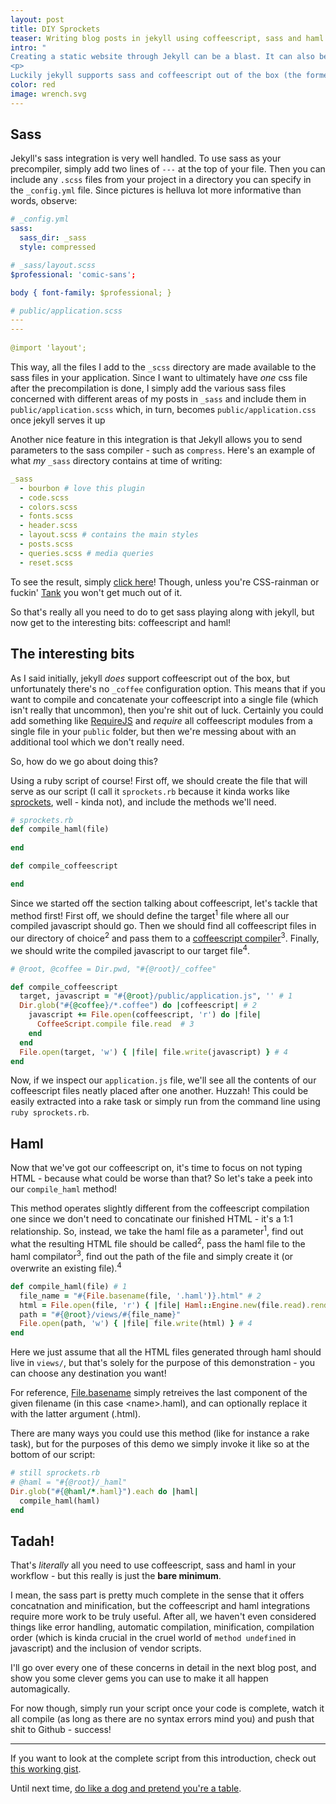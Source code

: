 ```yaml
---
layout: post
title: DIY Sprockets
teaser: Writing blog posts in jekyll using coffeescript, sass and haml. Much like a boss would.
intro: "
Creating a static website through Jekyll can be a blast. It can also be a pain to configure correctly, especially if you want to use the <a href='http://haml.info/'>tools you know and love</a>. In this blog post I'll show how you can use sass, coffeescript and haml alongside jekyll - like the man upstairs intended.
<p>
Luckily jekyll supports sass and coffeescript out of the box (the former integration is better than the latter, though), and there are <a href='http://jekyllrb.com/docs/plugins/'>plugins</a> that solve some of these problems. However, if you're publishing to Gihub Pages (which alot of us are), then the plugins can be rather cumbersome. Sure, there are <a href='https://github.com/ixti/jekyll-assets'>workarounds</a>, but why not solve it ourselves? That's way more <a href='http://www.abload.de/img/mac1oqssv.gif'>badass</a>."
color: red
image: wrench.svg
---
```


## Sass

Jekyll's sass integration is very well handled. To use sass as your precompiler, simply add two lines of `---` at the top of your file. Then you can include any `.scss` files from your project in a directory you can specify in the `_config.yml` file. Since pictures is helluva lot more informative than words, observe:

```yaml
# _config.yml
sass:
  sass_dir: _sass
  style: compressed

# _sass/layout.scss
$professional: 'comic-sans';

body { font-family: $professional; }

# public/application.scss
---
---
  
@import 'layout';

```

This way, all the files I add to the `_scss` directory are made available to the sass files in your application. Since I want to ultimately have *one* css file after the precompilation is done, I simply add the various sass files concerned with different areas of my posts in `_sass` and include them in `public/application.scss` which, in turn, becomes `public/application.css` once jekyll serves it up

Another nice feature in this integration is that Jekyll allows you to send parameters to the sass compiler - such as `compress`. Here's an example of what *my* `_sass` directory contains at time of writing:

```yaml
_sass
  - bourbon # love this plugin
  - code.scss
  - colors.scss
  - fonts.scss
  - header.scss
  - layout.scss # contains the main styles
  - posts.scss
  - queries.scss # media queries
  - reset.scss 
```

To see the result, simply [click here](/public/application.css)! Though, unless you're CSS-rainman or fuckin' [Tank](http://matrix.wikia.com/wiki/Tank) you won't get much out of it.

So that's really all you need to do to get sass playing along with jekyll, but now get to the interesting bits: coffeescript and haml!

## The interesting bits

As I said initially, jekyll *does* support coffeescript out of the box, but unfortunately there's no `_coffee` configuration option. This means that if you want to compile and concatenate your coffeescript into a single file (which isn't really that uncommon), then you're shit out of luck. Certainly you could add something like [RequireJS](http://requirejs.org/) and *require* all coffeescript modules from a single file in your `public` folder, but then we're messing about with an additional tool which we don't really need.

So, how do we go about doing this? 

Using a ruby script of course! First off, we should create the file that will serve as our script (I call it `sprockets.rb` because it kinda works like [sprockets](https://github.com/sstephenson/sprockets), well - kinda not), and include the methods we'll need.

```ruby
# sprockets.rb 
def compile_haml(file)
  
end

def compile_coffeescript

end

```

Since we started off the section talking about coffeescript, let's tackle that method first! First off, we should define the target<sup>1</sup> file where all our compiled javascript should go. Then we should find all coffeescript files in our directory of choice<sup>2</sup> and pass them to a [coffeescript compiler](https://github.com/josh/ruby-coffee-script)<sup>3</sup>. Finally, we should write the compiled javascript to our target file<sup>4</sup>.

```ruby
# @root, @coffee = Dir.pwd, "#{@root}/_coffee"

def compile_coffeescript
  target, javascript = "#{@root}/public/application.js", '' # 1
  Dir.glob("#{@coffee}/*.coffee") do |coffeescript| # 2
    javascript += File.open(coffeescript, 'r') do |file| 
      CoffeeScript.compile file.read  # 3
    end
  end
  File.open(target, 'w') { |file| file.write(javascript) } # 4
end

```

Now, if we inspect our `application.js` file, we'll see all the contents of our coffeescript files neatly placed after one another. Huzzah! This could be easily extracted into a rake task or simply run from the command line using `ruby sprockets.rb`.

## Haml

Now that we've got our coffeescript on, it's time to focus on not typing HTML - because what could be worse than that? So let's take a peek into our `compile_haml` method!

This method operates slightly different from the coffeescript compilation one since we don't need to concatinate our finished HTML -  it's a 1:1 relationship. So, instead, we take the haml file as a parameter<sup>1</sup>, find out what the resulting HTML file should be called<sup>2</sup>, pass the haml file to the haml compilator<sup>3</sup>, find out the path of the file and simply create it (or overwrite an existing file).<sup>4</sup>

```ruby
def compile_haml(file) # 1
  file_name = "#{File.basename(file, '.haml')}.html" # 2 
  html = File.open(file, 'r') { |file| Haml::Engine.new(file.read).render } # 3
  path = "#{@root}/views/#{file_name}"
  File.open(path, 'w') { |file| file.write(html) } # 4
end
```

Here we just assume that all the HTML files generated through haml should live in `views/`, but that's solely for the purpose of this demonstration - you can choose any destination you want! 

For reference, [File.basename](http://www.ruby-doc.org/core-2.1.4/File.html#method-c-basename) simply retreives the last component of the given filename (in this case \<name\>.haml), and can optionally replace it with the latter argument (.html).

There are many ways you could use this method (like for instance a rake task), but for the purposes of this demo we simply invoke it like so at the bottom of our script:

```ruby
# still sprockets.rb
# @haml = "#{@root}/_haml"
Dir.glob("#{@haml/*.haml}").each do |haml|
  compile_haml(haml)
end
```

## Tadah!

That's *literally* all you need to use coffeescript, sass and haml in your workflow - but this really is just the **bare minimum**. 

I mean, the sass part is pretty much complete in the sense that it offers concatnation and minification, but the coffeescript and haml integrations require more work to be truly useful. After all, we haven't even considered things like error handling, automatic compilation, minification, compilation order (which is kinda crucial in the cruel world of `method undefined` in javascript) and the inclusion of vendor scripts.

I'll go over every one of these concerns in detail in the next blog post, and show you some clever gems you can use to make it all happen automagically. 

For now though, simply run your script once your code is complete, watch it all compile (as long as there are no syntax errors mind you) and push that shit to Github - success! 

--- 

If you want to look at the complete script from this introduction, check out [this working gist](https://gist.github.com/nicohvi/ede1afbfb964d80723e4).

Until next time, [do like a dog and pretend you're a table](http://i.imgur.com/fprOm49.gifv).
